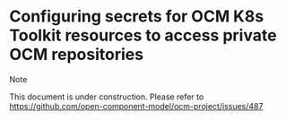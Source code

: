 # Configuring secrets for OCM K8s Toolkit resources to access private OCM repositories

> [!NOTE]
> This document is under construction. Please refer to https://github.com/open-component-model/ocm-project/issues/487
